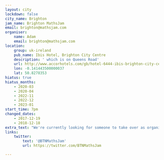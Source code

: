 ```yaml
---
layout: city
lockdown: false
city_name: Brighton
jam_name: Brighton MathsJam
email: brighton@mathsjam.com
organiser:
    name: Adam
    email: brighton@mathsjam.com
location:
    group: uk-ireland
    pub_name: Ibis Hotel, Brighton City Centre
    description: ' which is on Queens Road'
    url: http://www.accorhotels.com/gb/hotel-6444-ibis-brighton-city-centre/index.shtml
    lon: -0.141443500000037
    lat: 50.8278353
hiatus: true
hiatus_months:
    - 2020-03
    - 2020-04
    - 2022-11
    - 2022-12
    - 2023-01
start_time: 7pm
changed_dates:
    - 2017-12-19
    - 2018-12-18
extra_text: "We're currently looking for someone to take over as organiser - if you're interested, use the email link above to get in touch."
links:
    twitter:
        text: '@BTNMathsJam'
        url: https://twitter.com/BTNMathsJam

---
```


